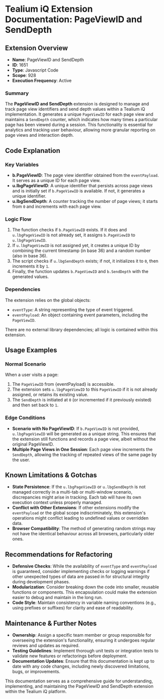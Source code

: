 # Tealium iQ Extension Documentation: PageViewID and SendDepth

## Extension Overview

- **Name**: PageViewID and SendDepth
- **ID**: 1651
- **Type**: Javascript Code
- **Scope**: 928
- **Execution Frequency**: Active

### Summary
The **PageViewID and SendDepth** extension is designed to manage and track page view identifiers and send depth values within a Tealium iQ implementation. It generates a unique `PageViewID` for each page view and maintains a `SendDepth` counter, which indicates how many times a particular page has been viewed during a session. This functionality is essential for analytics and tracking user behaviour, allowing more granular reporting on page views and interaction depth.

## Code Explanation

### Key Variables
- **b.PageViewID**: The page view identifier obtained from the `eventPayload`. It serves as a unique ID for each page view.
- **u.lbgPageViewID**: A unique identifier that persists across page views and is initially set if `b.PageViewID` is available. If not, it generates a unique identifier.
- **u.lbgSendDepth**: A counter tracking the number of page views; it starts from `0` and increments with each page view.

### Logic Flow
1. The function checks if `b.PageViewID` exists. If it does and `u.lbgPageViewID` is not already set, it assigns `b.PageViewID` to `u.lbgPageViewID`.
2. If `u.lbgPageViewID` is not assigned yet, it creates a unique ID by combining the current timestamp (in base 36) and a random number (also in base 36).
3. The script checks if `u.lbgSendDepth` exists; if not, it initializes it to `0`, then increments it by `1`.
4. Finally, the function updates `b.PageViewID` and `b.SendDepth` with the generated values.

### Dependencies
The extension relies on the global objects:
- `eventType`: A string representing the type of event triggered.
- `eventPayload`: An object containing event parameters, including the `PageViewID`.

There are no external library dependencies; all logic is contained within this extension.

## Usage Examples

### Normal Scenario
When a user visits a page:
1. The `PageViewID` from {eventPayload} is accessible.
2. The extension sets `u.lbgPageViewID` to this `PageViewID` if it is not already assigned, or retains its existing value.
3. The `SendDepth` is initiated at `0` (or incremented if it previously existed) and then set back to `1`.

### Edge Conditions
- **Scenario with No PageViewID**: If `b.PageViewID` is not provided, `u.lbgPageViewID` will be generated as a unique string. This ensures that the extension still functions and records a page view, albeit without the original PageViewID.
- **Multiple Page Views in One Session**: Each page view increments the `SendDepth`, allowing the tracking of repeated views of the same page by the user.

## Known Limitations & Gotchas
- **State Persistence**: If the `u.lbgPageViewID` or `u.lbgSendDepth` is not managed correctly in a multi-tab or multi-window scenario, discrepancies might arise in tracking. Each tab will have its own execution context unless properly managed.
- **Conflict with Other Extensions**: If other extensions modify the `eventPayload` or the global scope indiscriminately, this extension's operations might conflict leading to undefined values or overridden data.
- **Browser Compatibility**: The method of generating random strings may not have the identical behaviour across all browsers, particularly older ones.

## Recommendations for Refactoring
- **Defensive Checks**: While the availability of `eventType` and `eventPayload` is guaranteed, consider implementing checks or logging warnings if other unexpected types of data are passed in for structural integrity during development phases.
- **Modularization**: Consider breaking down the code into smaller, reusable functions or components. This encapsulation could make the extension easier to debug and maintain in the long run.
- **Code Style**: Maintain consistency in variable naming conventions (e.g., using prefixes or suffixes) for clarity and ease of readability.

## Maintenance & Further Notes
- **Ownership**: Assign a specific team member or group responsible for overseeing the extension's functionality, ensuring it undergoes regular reviews and updates as required.
- **Testing Guidelines**: Implement thorough unit tests or integration tests to validate new features or refactorings before deployment.
- **Documentation Updates**: Ensure that this documentation is kept up to date with any code changes, including newly discovered limitations, bugs, or improvements.

This documentation serves as a comprehensive guide for understanding, implementing, and maintaining the PageViewID and SendDepth extension within the Tealium iQ platform.